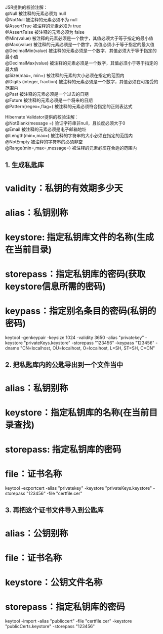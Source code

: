 JSR提供的校验注解：         
@Null   被注释的元素必须为 null    
@NotNull    被注释的元素必须不为 null    
@AssertTrue     被注释的元素必须为 true    
@AssertFalse    被注释的元素必须为 false    
@Min(value)     被注释的元素必须是一个数字，其值必须大于等于指定的最小值    
@Max(value)     被注释的元素必须是一个数字，其值必须小于等于指定的最大值    
@DecimalMin(value)  被注释的元素必须是一个数字，其值必须大于等于指定的最小值    
@DecimalMax(value)  被注释的元素必须是一个数字，其值必须小于等于指定的最大值    
@Size(max=, min=)   被注释的元素的大小必须在指定的范围内    
@Digits (integer, fraction)     被注释的元素必须是一个数字，其值必须在可接受的范围内    
@Past   被注释的元素必须是一个过去的日期    
@Future     被注释的元素必须是一个将来的日期    
@Pattern(regex=,flag=)  被注释的元素必须符合指定的正则表达式    


Hibernate Validator提供的校验注解：  
@NotBlank(message =)   验证字符串非null，且长度必须大于0    
@Email  被注释的元素必须是电子邮箱地址    
@Length(min=,max=)  被注释的字符串的大小必须在指定的范围内    
@NotEmpty   被注释的字符串的必须非空    
@Range(min=,max=,message=)  被注释的元素必须在合适的范围内


## 1. 生成私匙库
# validity：私钥的有效期多少天
# alias：私钥别称
# keystore: 指定私钥库文件的名称(生成在当前目录)
# storepass：指定私钥库的密码(获取keystore信息所需的密码) 
# keypass：指定别名条目的密码(私钥的密码) 
keytool -genkeypair -keysize 1024 -validity 3650 -alias "privatekey" -keystore "privateKeys.keystore" -storepass "123456" -keypass "123456" -dname "CN=localhost, OU=localhost, O=localhost, L=SH, ST=SH, C=CN"

## 2. 把私匙库内的公匙导出到一个文件当中
# alias：私钥别称
# keystore：指定私钥库的名称(在当前目录查找)
# storepass: 指定私钥库的密码
# file：证书名称
keytool -exportcert -alias "privatekey" -keystore "privateKeys.keystore" -storepass "123456" -file "certfile.cer"

## 3. 再把这个证书文件导入到公匙库
# alias：公钥别称
# file：证书名称
# keystore：公钥文件名称
# storepass：指定私钥库的密码
keytool -import -alias "publiccert" -file "certfile.cer" -keystore "publicCerts.keystore" -storepass "123456"


